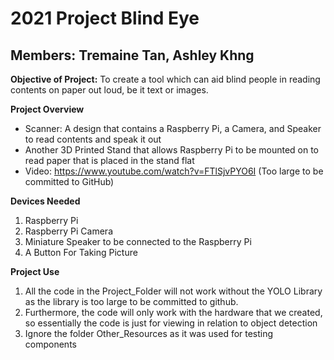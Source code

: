 # **2021 Project Blind Eye**
## **Members:** Tremaine Tan, Ashley Khng

**Objective of Project:** To create a tool which can aid blind people in reading contents on paper out loud, be it text or images.

**Project Overview**

* Scanner: A design that contains a Raspberry Pi, a Camera, and Speaker to read contents and speak it out
* Another 3D Printed Stand that allows Raspberry Pi to be mounted on to read paper that is placed in the stand flat
* Video: https://www.youtube.com/watch?v=FTlSjvPYO6I (Too large to be committed to GitHub)

**Devices Needed**

1. Raspberry Pi
2. Raspberry Pi Camera
3. Miniature Speaker to be connected to the Raspberry Pi
4. A Button For Taking Picture

**Project Use**

1. All the code in the Project_Folder will not work without the YOLO Library as the library is too large to be committed to github.
2. Furthermore, the code will only work with the hardware that we created, so essentially the code is just for viewing in relation to object detection
3. Ignore the folder Other_Resources as it was used for testing components
